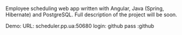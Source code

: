 Employee scheduling web app written with Angular, Java (Spring, Hibernate) and PostgreSQL. Full description of the project will be soon. 

Demo: 
URL: scheduler.pp.ua:50680 
login: github 
pass :github
